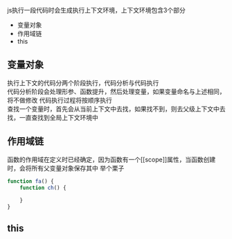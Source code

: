 js执行一段代码时会生成执行上下文环境，上下文环境包含3个部分  
- 变量对象
- 作用域链
- this
  
## 变量对象
执行上下文的代码分两个阶段执行，代码分析与代码执行  
代码分析阶段会处理形参、函数提升，然后处理变量，如果变量命名与上述相同，将不做修改
代码执行过程将按顺序执行  
查找一个变量时，首先会从当前上下文中去找，如果找不到，则去父级上下文中去找，一直查找到全局上下文环境中

## 作用域链
函数的作用域在定义时已经确定，因为函数有一个[[scope]]属性，当函数创建时，会将所有父变量对象保存其中
举个栗子
```javascript
function fa() {
    function ch() {
        
    }
}
```
## this